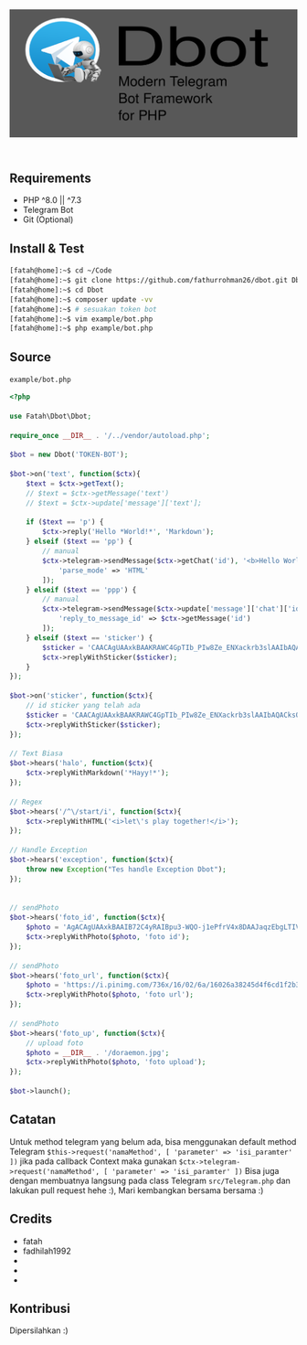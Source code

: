 <header>
	<img src="docs/header.png" style="background: #FFFFFF3F">
</header>

## Requirements
- PHP ^8.0 || ^7.3
- Telegram Bot
- Git (Optional) 

## Install & Test

```bash
[fatah@home]:~$ cd ~/Code
[fatah@home]:~$ git clone https://github.com/fathurrohman26/dbot.git Dbot
[fatah@home]:~$ cd Dbot
[fatah@home]:~$ composer update -vv
[fatah@home]:~$ # sesuakan token bot
[fatah@home]:~$ vim example/bot.php
[fatah@home]:~$ php example/bot.php
```

## Source
`example/bot.php`
```php
<?php 

use Fatah\Dbot\Dbot;

require_once __DIR__ . '/../vendor/autoload.php';

$bot = new Dbot('TOKEN-BOT');

$bot->on('text', function($ctx){
	$text = $ctx->getText();
	// $text = $ctx->getMessage('text')
	// $text = $ctx->update['message']['text'];
	
	if ($text == 'p') {
		$ctx->reply('Hello *World!*', 'Markdown');
	} elseif ($text == 'pp') {
		// manual
		$ctx->telegram->sendMessage($ctx->getChat('id'), '<b>Hello World!</b>', [ 
			'parse_mode' => 'HTML'
		]);
	} elseif ($text == 'ppp') {
		// manual
		$ctx->telegram->sendMessage($ctx->update['message']['chat']['id'], 'Hello World!', [
			'reply_to_message_id' => $ctx->getMessage('id')
		]);
	} elseif ($text == 'sticker') {
		$sticker = 'CAACAgUAAxkBAAKRAWC4GpTIb_PIw8Ze_ENXackrb3slAAIbAQACksQIV05PwRXgezXdHwQ';
		$ctx->replyWithSticker($sticker);
	}
});

$bot->on('sticker', function($ctx){
	// id sticker yang telah ada
	$sticker = 'CAACAgUAAxkBAAKRAWC4GpTIb_PIw8Ze_ENXackrb3slAAIbAQACksQIV05PwRXgezXdHwQ';
	$ctx->replyWithSticker($sticker);
});

// Text Biasa
$bot->hears('halo', function($ctx){
	$ctx->replyWithMarkdown('*Hayy!*');
});

// Regex
$bot->hears('/^\/start/i', function($ctx){
	$ctx->replyWithHTML('<i>let\'s play together!</i>');
});

// Handle Exception
$bot->hears('exception', function($ctx){
	throw new Exception("Tes handle Exception Dbot");
});


// sendPhoto
$bot->hears('foto_id', function($ctx){
	$photo = 'AgACAgUAAxkBAAIB72C4yRAIBpu3-WQO-j1ePfrV4x8DAAJaqzEbgLTIVZZ_UejLyB5Fp96wcnQAAwEAAwIAA3MAA4UuAAIfBA';
	$ctx->replyWithPhoto($photo, 'foto id');
});

// sendPhoto
$bot->hears('foto_url', function($ctx){
	$photo = 'https://i.pinimg.com/736x/16/02/6a/16026a38245d4f6cd1f2b3fde54bbced.jpg';
	$ctx->replyWithPhoto($photo, 'foto url');
});

// sendPhoto
$bot->hears('foto_up', function($ctx){
	// upload foto
	$photo = __DIR__ . '/doraemon.jpg';
	$ctx->replyWithPhoto($photo, 'foto upload');
});

$bot->launch();
```

## Catatan
Untuk method telegram yang belum ada, bisa menggunakan default method Telegram `$this->request('namaMethod', [ 'parameter' => 'isi_paramter' ])` jika pada callback Context maka gunakan `$ctx->telegram->request('namaMethod', [ 'parameter' => 'isi_paramter' ])` 
Bisa juga dengan membuatnya langsung pada class Telegram `src/Telegram.php` dan lakukan pull request hehe :), Mari kembangkan bersama bersama :)

## Credits
- fatah 
- fadhilah1992
-
-
- 

## Kontribusi
Dipersilahkan :)
